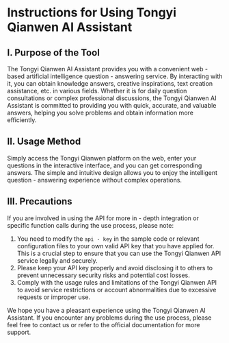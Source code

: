 # Instructions for Using Tongyi Qianwen AI Assistant

## I. Purpose of the Tool
The Tongyi Qianwen AI Assistant provides you with a convenient web - based artificial intelligence question - answering service. By interacting with it, you can obtain knowledge answers, creative inspirations, text creation assistance, etc. in various fields. Whether it is for daily question consultations or complex professional discussions, the Tongyi Qianwen AI Assistant is committed to providing you with quick, accurate, and valuable answers, helping you solve problems and obtain information more efficiently.

## II. Usage Method
Simply access the Tongyi Qianwen platform on the web, enter your questions in the interactive interface, and you can get corresponding answers. The simple and intuitive design allows you to enjoy the intelligent question - answering experience without complex operations.

## III. Precautions
If you are involved in using the API for more in - depth integration or specific function calls during the use process, please note:
1. You need to modify the `api - key` in the sample code or relevant configuration files to your own valid API key that you have applied for. This is a crucial step to ensure that you can use the Tongyi Qianwen API service legally and securely.
2. Please keep your API key properly and avoid disclosing it to others to prevent unnecessary security risks and potential cost losses.
3. Comply with the usage rules and limitations of the Tongyi Qianwen API to avoid service restrictions or account abnormalities due to excessive requests or improper use.

We hope you have a pleasant experience using the Tongyi Qianwen AI Assistant. If you encounter any problems during the use process, please feel free to contact us or refer to the official documentation for more support.
